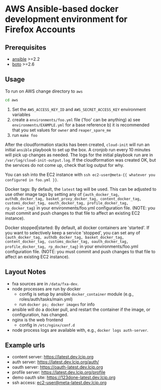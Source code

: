 # AWS Ansible-based docker development environment for Firefox Accounts

## Prerequisites

- [ansible](http://docs.ansible.com/intro_installation.html) >=2.2
- [boto](https://github.com/boto/boto#installation) >=2.6

## Usage

To run on AWS change directory to `aws`
```sh
cd aws
```

1. Set the `AWS_ACCESS_KEY_ID` and `AWS_SECRET_ACCESS_KEY` environment variables
3. create a `environments/foo.yml` file ('foo' can be anything)
  a) see `environments/EXAMPLE.yml` for a base reference
  b) it is recommended that you set values for `owner` and `reaper_spare_me`
4. run `make foo`

After the cloudformation stacks has been created, `cloud-init` will run an
initial `ansible` playbook to set up the box. A cronjob run every 10 minutes
will pick up changes as needed. The logs for the initial playbook run are in
`/var/log/cloud-init-output.log`. If the cloudformation was created OK, but
the services do not come up, check that log output for why.

You can ssh into the EC2 instance with `ssh ec2-user@meta-{{ whatever you configured in foo.yml }}`.

Docker tags: By default, the `latest` tag will be used. This can be adjusted
to use other image tags by setting any of `{auth_docker_tag,
authdb_docker_tag, basket_proxy_docker_tag, content_docker_tag,
customs_docker_tag, oauth_docker_tag, profile_docker_tag, rp_docker_tag}` in
your environments/foo.yml configuration file. (NOTE: you must commit and push
changes to that file to affect an existing EC2 instance).

Docker stopped|started: By default, all docker containers are 'started'. If
you want to selectively keep a service 'stopped', you can set any of
`{auth_docker_tag, authdb_docker_tag, basket_docker_tag, content_docker_tag,
customs_docker_tag, oauth_docker_tag, profile_docker_tag, rp_docker_tag}` in
your environments/foo.yml configuration file. (NOTE: you must commit and push
changes to that file to affect an existing EC2 instance).

## Layout Notes

- fxa sources are in `/data/fxa-dev`.
- node processes are run by docker
  - config is setup by ansible `docker_container` module (e.g., roles/auth/tasks/main.yml)
  - run `docker ps; docker images` for info
- ansible will do a docker pull, and restart the container if the image, or configuration, has changed.
- nginx is the web frontend
  - config in `/etc/nginx/conf.d`
- node process logs are available with, e.g., `docker logs auth-server`.

## Example urls

- content server: https://latest.dev.lcip.org
- auth server: https://latest.dev.lcip.org/auth/
- oauth server: https://oauth-latest.dev.lcip.org
- profile server: https://latest.dev.lcip.org/profile
- demo oauth site: https://123done-latest.dev.lcip.org
- ssh access: ec2-user@meta-latest.dev.lcip.org

